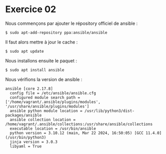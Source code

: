 # Exercice 02

Nous commençons par ajouter le répository officiel de ansible :  

```console
$ sudo apt-add-repository ppa:ansible/ansible
```

Il faut alors mettre à jour le cache :

```console
$ sudo apt update
```

Nous installons ensuite le paquet :  

```console
$ sudo apt install ansible
```

Nous vérifions la version de ansible :  

```
ansible [core 2.17.8]
  config file = /etc/ansible/ansible.cfg
  configured module search path = ['/home/vagrant/.ansible/plugins/modules', '/usr/share/ansible/plugins/modules']
  ansible python module location = /usr/lib/python3/dist-packages/ansible
  ansible collection location = /home/vagrant/.ansible/collections:/usr/share/ansible/collections
  executable location = /usr/bin/ansible
  python version = 3.10.12 (main, Mar 22 2024, 16:50:05) [GCC 11.4.0] (/usr/bin/python3)
  jinja version = 3.0.3
  libyaml = True
```
